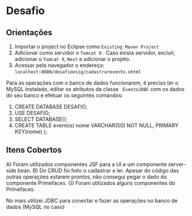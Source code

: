 # Desafio

## Orientações
1. Importar o project no Eclipse como `Existing Maven Project` 
2. Adicionar como servidor o `Tomcat 9` . Caso exista servidor, excluir, adicionar o `Tomcat 9`, `Next` e adicionar o projeto.
3. Acessar pelo navegador o endereço: `localhost:8080/desafioesig/cadastrarevento.xhtml`

Para as operações com o banco de dados funcionarem, é preciso ter o MySQL instalado, editar os atributos da classe ` EventoJDBC` com os dados do seu banco e efetuar os seguintes comandos:
1. CREATE DATABASE DESAFIO;
2. USE DESAFIO;
3. SELECT DATABASE();
4. CREATE TABLE eventos(
	nome VARCHAR(50) NOT NULL,
    PRIMARY KEY(nome)
);


## Itens Cobertos

A) Foram utilizados componentes JSF para a UI e um componente server-side bean.
B) Do CRUD foi feito o cadastrar e ler. Apesar do código das outras operações estarem prontos, não consegui pegar o dado do componente Primefaces.
G) Foram utilizados alguns componentes do Primefaces.

No mais utilizei JDBC para conectar e fazer as operações no banco de dados (MySQL no caso)